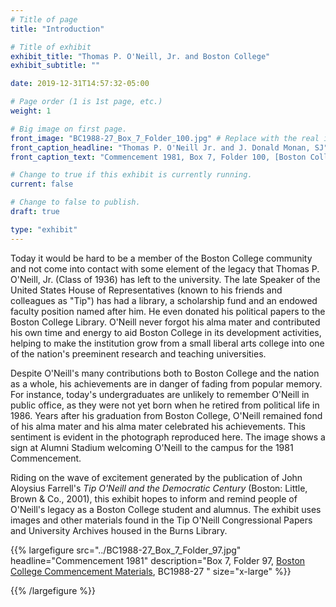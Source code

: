 ```yaml
---
# Title of page
title: "Introduction"

# Title of exhibit
exhibit_title: "Thomas P. O'Neill, Jr. and Boston College"
exhibit_subtitle: ""

date: 2019-12-31T14:57:32-05:00

# Page order (1 is 1st page, etc.)
weight: 1 

# Big image on first page.
front_image: "BC1988-27_Box_7_Folder_100.jpg" # Replace with the real image
front_caption_headline: "Thomas P. O'Neill Jr. and J. Donald Monan, SJ"
front_caption_text: "Commencement 1981, Box 7, Folder 100, [Boston College Commencement Materials](https://bc-primo.hosted.exlibrisgroup.com/permalink/f/l6ucgu/ALMA-BC21476208860001021), BC1988-27"

# Change to true if this exhibit is currently running.
current: false

# Change to false to publish.
draft: true

type: "exhibit"
---
```


Today it would be hard to be a member of the Boston College community and not come into contact with some element of the legacy that Thomas P. O'Neill, Jr. (Class of 1936) has left to the university. The late Speaker of the United States House of Representatives (known to his friends and colleagues as "Tip") has had a library, a scholarship fund and an endowed faculty position named after him. He even donated his political papers to the Boston College Library. O'Neill never forgot his alma mater and contributed his own time and energy to aid Boston College in its development activities, helping to make the institution grow from a small liberal arts college into one of the nation's preeminent research and teaching universities.

Despite O'Neill's many contributions both to Boston College and the nation as a whole, his achievements are in danger of fading from popular memory. For instance, today's undergraduates are unlikely to remember O'Neill in public office, as they were not yet born when he retired from political life in 1986. Years after his graduation from Boston College, O'Neill remained fond of his alma mater and his alma mater celebrated his achievements. This sentiment is evident in the photograph reproduced here. The image shows a sign at Alumni Stadium welcoming O'Neill to the campus for the 1981 Commencement.

Riding on the wave of excitement generated by the publication of John Aloysius Farrell's *Tip O'Neill and the Democratic Century* (Boston: Little, Brown & Co., 2001), this exhibit hopes to inform and remind people of O'Neill's legacy as a Boston College student and alumnus. The exhibit uses images and other materials found in the Tip O'Neill Congressional Papers and University Archives housed in the Burns Library.

{{% largefigure src="../BC1988-27_Box_7_Folder_97.jpg"
                headline="Commencement 1981"
                description="Box 7, Folder 97, [Boston College Commencement Materials](https://bc-primo.hosted.exlibrisgroup.com/permalink/f/l6ucgu/ALMA-BC21476208860001021), BC1988-27 "
                size="x-large" %}}

{{% /largefigure %}}